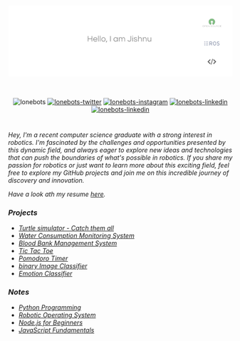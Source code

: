 [![GitHub Banner - Jishnu Suresh](lonebotsbg_background_removed.png)](https://twitter.com/intent/follow?screen_name=lonebots)

<br/>
<!--<p font-size="bolder" align="center"><a href="https://lonebots.github.io"> Let's Explore! </a></p>-->

<div align="center">

<!--GITHUBSTAT STREAK
[![GitHub Streak](http://github-readme-streak-stats.herokuapp.com?user=lonebots&theme=tokyonight&hide_border=true&date_format=j%20M%5B%20Y%5D)](https://git.io/streak-stats)-->

<!--GITHUB CONTRIBUTE SNAKE
![github contribution grid snake animation](https://raw.githubusercontent.com/lonebots/lonebots/output/github-contribution-grid-snake-dark.svg#gh-dark-mode-only)![github contribution grid snake animation](https://raw.githubusercontent.com/lonebots/lonebots/output/github-contribution-grid-snake.svg#gh-light-mode-only)-->
</div>

<p align="center"> 
<img src="https://komarev.com/ghpvc/?username=lonebots&label=Profile%20views&color=0e75b6&style=for-the-badge" alt="lonebots" />
<a href="https://twitter.com/intent/follow?screen_name=lonebots" target="__blank"><img src="https://img.shields.io/twitter/follow/lonebots?logo=twitter&color=0e75b6&style=for-the-badge" alt="lonebots-twitter"/></a>
<a href="https://instagram.com/lonebots" target="__blank"><img src="https://img.shields.io/badge/instagram-E4405F?style=for-the-badge&logo=instagram&logoColor=white" alt="lonebots-instagram"/></a>
<a href="https://linkedin.com/in/lonebots" target="__blank"><img src="https://img.shields.io/badge/linkedin-%230077B5.svg?style=for-the-badge&logo=linkedin&logoColor=white" alt="lonebots-linkedin"/></a>
<a href="mailto:jishnusurajila@gmail.com?subject=Hey%20Jishnu,%20you%20are%20awesome" target="__blank"><img src="https://img.shields.io/badge/Gmail-D14836?style=for-the-badge" alt="lonebots-linkedin"/></a>
</p>    
    
<!--
<a href="https://www.buymeacoffee.com/lonebots" target="__blank"><img src="https://img.buymeacoffee.com/button-api/?text=Buy me a coffee&emoji=&slug=lonebots&button_colour=f6d32d&font_colour=000000&font_family=Poppins&outline_colour=000000&coffee_colour=FFDD00" /></a>
-->

#
<i>
Hey, I'm a recent computer science graduate with a strong interest in robotics. I'm fascinated by the challenges and opportunities presented by this dynamic field, and always eager to explore new ideas and technologies that can push the boundaries of what's possible in robotics. If you share my passion for robotics or just want to learn more about this exciting field, feel free to explore my GitHub projects and join me on this incredible journey of discovery and innovation.

Have a look ath my resume [here](https://drive.google.com/file/d/1vS2oqIQ17ohhufTjnoDYRX6DEhJIVoZi/view?usp=drive_link).    
    
### Projects

<!-- ### Robotics or IoT  -->
<!-- ### Full Stack Development  -->
<!-- ### Machine Learning -->
- [Turtle simulator - Catch them all](https://github.com/lonebots/turtlesim-catch-them-all)
- [Water Consumption Monitoring System](https://github.com/lonebots/water-meter-project)
- [Blood Bank Management System](https://github.com/lonebots/blood-bank-app)
- [Tic Tac Toe](https://github.com/lonebots/tic-tac-toe)
- [Pomodoro Timer](https://github.com/lonebots/pomodoro-timer-app)
- [binary Image Classifier](https://github.com/lonebots/emotion-classifier)
- [Emotion Classifier](https://github.com/lonebots/emotion-classifier)

### Notes

- [Python Programming](https://github.com/lonebots/python-programming)
- [Robotic Operating System](https://github.com/lonebots/ros2) 
- [Node.js for Beginners](nodejs-beginner) 
- [JavaScript Fundamentals](https://github.com/lonebots/javascript-fundamentals)

</i>
